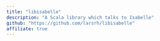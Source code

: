 ```yaml
---
title: "libisabelle"
description: "A Scala library which talks to Isabelle"
github: "https://github.com/larsrh/libisabelle"
affiliate: true
---
```

